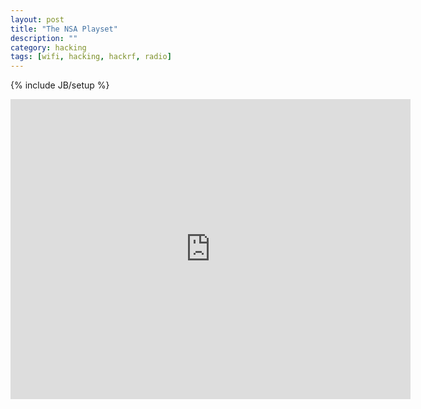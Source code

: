 ```yaml
---
layout: post
title: "The NSA Playset"
description: ""
category: hacking
tags: [wifi, hacking, hackrf, radio]
---
```

{% include JB/setup %}

<iframe src="https://archive.org/embed/nsaplayset-toorcamp2014" width="640" height="480" frameborder="0" webkitallowfullscreen="true" mozallowfullscreen="true" allowfullscreen></iframe>
